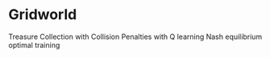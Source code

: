 # Gridworld
Treasure Collection with Collision Penalties with Q learning Nash equilibrium optimal training
